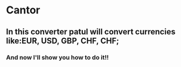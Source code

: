 # Cantor
## In this converter patul will convert currencies like:EUR, USD, GBP, CHF, CHF;

### And now I'll show you how to do it!!
